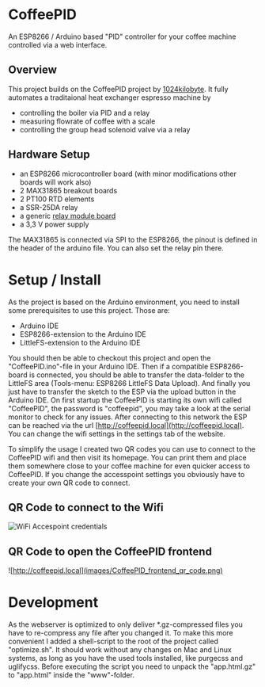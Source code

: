 # CoffeePID

An ESP8266 / Arduino based "PID" controller for your coffee machine controlled via a web interface. 


## Overview

This project builds on the CoffeePID project by [1024kilobyte](https://1024kilobyte.com). It fully automates a traditaional heat exchanger espresso machine by 
- controlling the boiler via PID and a relay 
- measuring flowrate of coffee with a scale 
- controlling the group head solenoid valve via a relay

## Hardware Setup

- an ESP8266 microcontroller board (with minor modifications other boards will work also)
- 2 MAX31865 breakout boards
- 2 PT100 RTD elements
- a SSR-25DA relay
- a generic [relay module board](https://www.aliexpress.us/item/2251832463344334.html?spm=a2g0o.order_list.0.0.4cb41802ARtZmn&gatewayAdapt=glo2usa&_randl_shipto=US)
- a 3,3 V power supply

The MAX31865 is connected via SPI to the ESP8266, the pinout is defined in the header of the arduino file. You can also set the relay pin there.

# Setup / Install

As the project is based on the Arduino environment, you need to install some prerequisites to use this project. Those are:

- Arduino IDE
- ESP8266-extension to the Arduino IDE
- LittleFS-extension to the Arduino IDE

You should then be able to checkout this project and open the "CoffeePID.ino"-file in your Arduino IDE. Then if a compatible ESP8266-board is connected, you should be able to transfer the data-folder to the LittleFS area (Tools-menu: ESP8266 LittleFS Data Upload). And finally you just have to transfer the sketch to the ESP via the upload button in the Arduino IDE. On first startup the CoffeePID is starting its own wifi called "CoffeePID", the password is "coffeepid", you may take a look at the serial monitor to check for any issues. After connecting to this network the ESP can be reached via the url [http://coffeepid.local](http://coffeepid.local). You can change the wifi settings in the settings tab of the website.

To simplify the usage I created two QR codes you can use to connect to the CoffeePID wifi and then visit its homepage. You can print them and place them somewhere close to your coffee machine for even quicker access to CoffeePID. If you change the accesspoint settings you obviously have to create your own QR code to connect.

## QR Code to connect to the Wifi

![WiFi Accespoint credentials](images/CoffeePID_wifi_ap_qr_code.png)

## QR Code to open the CoffeePID frontend

![http://coffeepid.local](images/CoffeePID_frontend_qr_code.png)

# Development

As the webserver is optimized to only deliver *.gz-compressed files you have to re-compress any file after you changed it. To make this more convenient I added a shell-script to the root of the project called "optimize.sh". It should work without any changes on Mac and Linux systems, as long as you have the used tools installed, like purgecss and uglifycss. Before executing the script you need to unpack the "app.html.gz" to "app.html" inside the "www"-folder.

